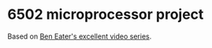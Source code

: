 # 6502 microprocessor project

Based on [Ben Eater's excellent video series](https://eater.net/6502).
